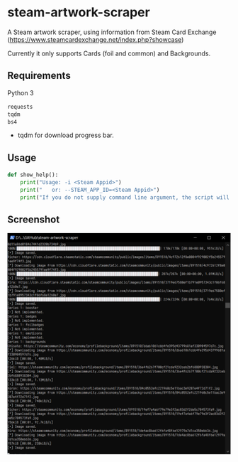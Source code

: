 # steam-artwork-scraper
A Steam artwork scraper, using information from Steam Card Exchange (https://www.steamcardexchange.net/index.php?showcase)

Currently it only supports Cards (foil and common) and Backgrounds.

## Requirements

Python 3

```bash
requests
tqdm
bs4
```
* tqdm for download progress bar.

## Usage

```python
def show_help():
    print("Usage: -i <Steam Appid>")
    print("   or: --STEAM_APP_ID=<Steam Appid>")
    print("If you do not supply command line argument, the script will ask for the <Steam Appid> at startup.")
```

## Screenshot

![](./doc/img/example.png)